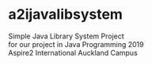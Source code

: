 # a2ijavalibsystem
Simple Java Library System Project<br/>
for our project in Java Programming 2019<br/>
Aspire2 International Auckland Campus<br/>
